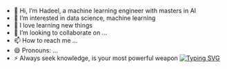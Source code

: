 - 👋 Hi, I’m Hadeel, a machine learning engineer with masters in AI
- 👀 I’m interested in data science, machine learning
- 🌱 I love learning new things
- 💞️ I’m looking to collaborate on ...
- 📫 How to reach me ...
- 😄 Pronouns: ...
- ⚡ Always seek knowledge, is your most powerful weapon
[![Typing SVG](https://readme-typing-svg.demolab.com/?lines=I'M+Hadeel+,+I'm+an+enthusiastic;machine+learning+engineer;Data+is+my+passion)](https://git.io/typing-svg)
<!---
HadeelAls618/HadeelAls618 is a ✨ special ✨ repository because its `README.md` (this file) appears on your GitHub profile.
You can click the Preview link to take a look at your changes.
--->
